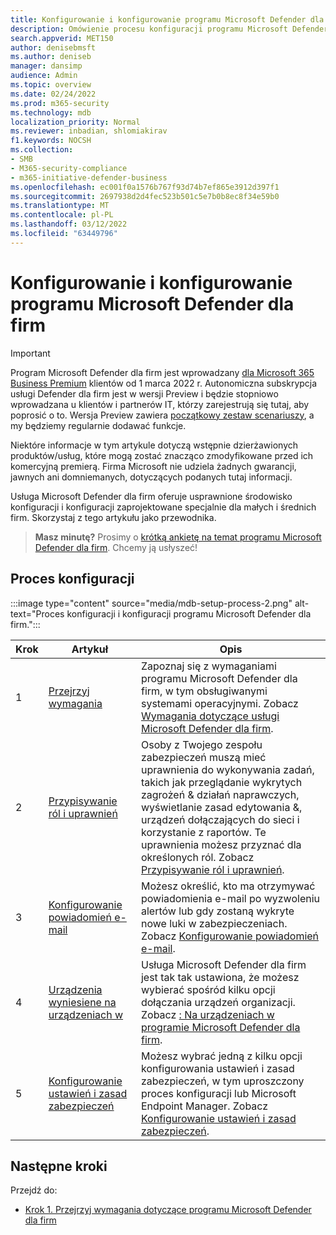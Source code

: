 ```yaml
---
title: Konfigurowanie i konfigurowanie programu Microsoft Defender dla firm
description: Omówienie procesu konfiguracji programu Microsoft Defender dla firm
search.appverid: MET150
author: denisebmsft
ms.author: deniseb
manager: dansimp
audience: Admin
ms.topic: overview
ms.date: 02/24/2022
ms.prod: m365-security
ms.technology: mdb
localization_priority: Normal
ms.reviewer: inbadian, shlomiakirav
f1.keywords: NOCSH
ms.collection:
- SMB
- M365-security-compliance
- m365-initiative-defender-business
ms.openlocfilehash: ec001f0a1576b767f93d74b7ef865e3912d397f1
ms.sourcegitcommit: 2697938d2d4fec523b501c5e7b0b8ec8f34e59b0
ms.translationtype: MT
ms.contentlocale: pl-PL
ms.lasthandoff: 03/12/2022
ms.locfileid: "63449796"
---
```

# <a name="set-up-and-configure-microsoft-defender-for-business"></a>Konfigurowanie i konfigurowanie programu Microsoft Defender dla firm

> [!IMPORTANT]
> Program Microsoft Defender dla firm jest wprowadzany [dla Microsoft 365 Business Premium](../../business-premium/index.md) klientów od 1 marca 2022 r. Autonomiczna subskrypcja usługi Defender dla firm jest w wersji Preview i będzie stopniowo wprowadzana u klientów i partnerów IT, [](https://aka.ms/mdb-preview) którzy zarejestrują się tutaj, aby poprosić o to. Wersja Preview zawiera [początkowy zestaw scenariuszy](mdb-tutorials.md#try-these-preview-scenarios), a my będziemy regularnie dodawać funkcje.
> 
> Niektóre informacje w tym artykule dotyczą wstępnie dzierżawionych produktów/usług, które mogą zostać znacząco zmodyfikowane przed ich komercyjną premierą. Firma Microsoft nie udziela żadnych gwarancji, jawnych ani domniemanych, dotyczących podanych tutaj informacji. 

Usługa Microsoft Defender dla firm oferuje usprawnione środowisko konfiguracji i konfiguracji zaprojektowane specjalnie dla małych i średnich firm. Skorzystaj z tego artykułu jako przewodnika.

>
> **Masz minutę?**
> Prosimy o <a href="https://microsoft.qualtrics.com/jfe/form/SV_0JPjTPHGEWTQr4y" target="_blank">krótką ankietę na temat programu Microsoft Defender dla firm</a>. Chcemy ją usłyszeć!
>

## <a name="the-setup-and-configuration-process"></a>Proces konfiguracji

:::image type="content" source="media/mdb-setup-process-2.png" alt-text="Proces konfiguracji i konfiguracji programu Microsoft Defender dla firm.":::

| Krok  | Artykuł | Opis  |
|---------|---------|--------|
| 1 | [Przejrzyj wymagania](mdb-requirements.md) | Zapoznaj się z wymaganiami programu Microsoft Defender dla firm, w tym obsługiwanymi systemami operacyjnymi. Zobacz [Wymagania dotyczące usługi Microsoft Defender dla firm](mdb-requirements.md). |
| 2 | [Przypisywanie ról i uprawnień](mdb-roles-permissions.md)     | Osoby z Twojego zespołu zabezpieczeń muszą mieć uprawnienia do wykonywania zadań, takich jak przeglądanie wykrytych zagrożeń & działań naprawczych, wyświetlanie zasad edytowania &, urządzeń dołączających do sieci i korzystanie z raportów. Te uprawnienia możesz przyznać dla określonych ról. Zobacz [Przypisywanie ról i uprawnień](mdb-roles-permissions.md).        |
| 3 | [Konfigurowanie powiadomień e-mail](mdb-email-notifications.md) | Możesz określić, kto ma otrzymywać powiadomienia e-mail po wyzwoleniu alertów lub gdy zostaną wykryte nowe luki w zabezpieczeniach. Zobacz [Konfigurowanie powiadomień e-mail](mdb-email-notifications.md).| 
| 4 | [Urządzenia wyniesiene na urządzeniach w](mdb-onboard-devices.md)     | Usługa Microsoft Defender dla firm jest tak tak ustawiona, że możesz wybierać spośród kilku opcji dołączania urządzeń organizacji. Zobacz [: Na urządzeniach w programie Microsoft Defender dla firm](mdb-onboard-devices.md).         |
| 5 | [Konfigurowanie ustawień i zasad zabezpieczeń](mdb-configure-security-settings.md) | Możesz wybrać jedną z kilku opcji konfigurowania ustawień i zasad zabezpieczeń, w tym uproszczony proces konfiguracji lub Microsoft Endpoint Manager. Zobacz [Konfigurowanie ustawień i zasad zabezpieczeń](mdb-configure-security-settings.md). |

## <a name="next-steps"></a>Następne kroki

Przejdź do:

- [Krok 1. Przejrzyj wymagania dotyczące programu Microsoft Defender dla firm](mdb-requirements.md)
